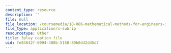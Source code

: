 ```yaml
---
content_type: resource
description: ''
file: null
file_location: /coursemedia/18-086-mathematical-methods-for-engineers-ii-spring-2006/fe84642f0094408b515889b0d42d45d7_ByGXz_uHEdM.srt
file_type: application/x-subrip
resourcetype: Other
title: 3play caption file
uid: fe84642f-0094-408b-5158-89b0d42d45d7
---
```

